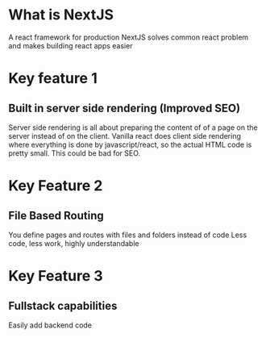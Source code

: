 # What is NextJS

A react framework for production
NextJS solves common react problem and makes building react apps easier

# Key feature 1

## Built in server side rendering (Improved SEO)

Server side rendering is all about preparing the content of of a page on the server instead of on the client.
Vanilla react does client side rendering where everything is done by javascript/react, so the actual HTML code is pretty small. This could be bad for SEO.

# Key Feature 2

## File Based Routing

You define pages and routes with files and folders instead of code
Less code, less work, highly understandable

# Key Feature 3

## Fullstack capabilities

Easily add backend code